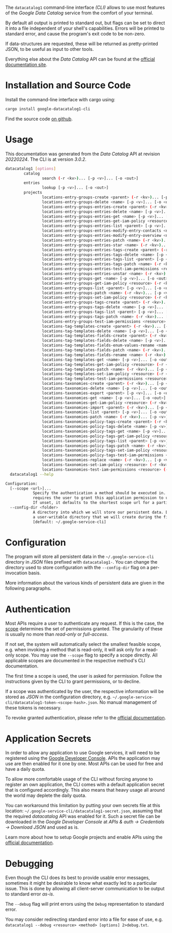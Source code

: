 <!---
DO NOT EDIT !
This file was generated automatically from 'src/mako/cli/README.md.mako'
DO NOT EDIT !
-->
The `datacatalog1` command-line interface *(CLI)* allows to use most features of the *Google Data Catalog* service from the comfort of your terminal.

By default all output is printed to standard out, but flags can be set to direct it into a file independent of your shell's
capabilities. Errors will be printed to standard error, and cause the program's exit code to be non-zero.

If data-structures are requested, these will be returned as pretty-printed JSON, to be useful as input to other tools.

Everything else about the *Data Catalog* API can be found at the
[official documentation site](https://cloud.google.com/data-catalog/docs/).

# Installation and Source Code

Install the command-line interface with cargo using:

```bash
cargo install google-datacatalog1-cli
```

Find the source code [on github](https://github.com/Byron/google-apis-rs/tree/main/gen/datacatalog1-cli).

# Usage

This documentation was generated from the *Data Catalog* API at revision *20220224*. The CLI is at version *3.0.2*.

```bash
datacatalog1 [options]
        catalog
                search (-r <kv>)... [-p <v>]... [-o <out>]
        entries
                lookup [-p <v>]... [-o <out>]
        projects
                locations-entry-groups-create <parent> (-r <kv>)... [-p <v>]... [-o <out>]
                locations-entry-groups-delete <name> [-p <v>]... [-o <out>]
                locations-entry-groups-entries-create <parent> (-r <kv>)... [-p <v>]... [-o <out>]
                locations-entry-groups-entries-delete <name> [-p <v>]... [-o <out>]
                locations-entry-groups-entries-get <name> [-p <v>]... [-o <out>]
                locations-entry-groups-entries-get-iam-policy <resource> (-r <kv>)... [-p <v>]... [-o <out>]
                locations-entry-groups-entries-list <parent> [-p <v>]... [-o <out>]
                locations-entry-groups-entries-modify-entry-contacts <name> (-r <kv>)... [-p <v>]... [-o <out>]
                locations-entry-groups-entries-modify-entry-overview <name> (-r <kv>)... [-p <v>]... [-o <out>]
                locations-entry-groups-entries-patch <name> (-r <kv>)... [-p <v>]... [-o <out>]
                locations-entry-groups-entries-star <name> (-r <kv>)... [-p <v>]... [-o <out>]
                locations-entry-groups-entries-tags-create <parent> (-r <kv>)... [-p <v>]... [-o <out>]
                locations-entry-groups-entries-tags-delete <name> [-p <v>]... [-o <out>]
                locations-entry-groups-entries-tags-list <parent> [-p <v>]... [-o <out>]
                locations-entry-groups-entries-tags-patch <name> (-r <kv>)... [-p <v>]... [-o <out>]
                locations-entry-groups-entries-test-iam-permissions <resource> (-r <kv>)... [-p <v>]... [-o <out>]
                locations-entry-groups-entries-unstar <name> (-r <kv>)... [-p <v>]... [-o <out>]
                locations-entry-groups-get <name> [-p <v>]... [-o <out>]
                locations-entry-groups-get-iam-policy <resource> (-r <kv>)... [-p <v>]... [-o <out>]
                locations-entry-groups-list <parent> [-p <v>]... [-o <out>]
                locations-entry-groups-patch <name> (-r <kv>)... [-p <v>]... [-o <out>]
                locations-entry-groups-set-iam-policy <resource> (-r <kv>)... [-p <v>]... [-o <out>]
                locations-entry-groups-tags-create <parent> (-r <kv>)... [-p <v>]... [-o <out>]
                locations-entry-groups-tags-delete <name> [-p <v>]... [-o <out>]
                locations-entry-groups-tags-list <parent> [-p <v>]... [-o <out>]
                locations-entry-groups-tags-patch <name> (-r <kv>)... [-p <v>]... [-o <out>]
                locations-entry-groups-test-iam-permissions <resource> (-r <kv>)... [-p <v>]... [-o <out>]
                locations-tag-templates-create <parent> (-r <kv>)... [-p <v>]... [-o <out>]
                locations-tag-templates-delete <name> [-p <v>]... [-o <out>]
                locations-tag-templates-fields-create <parent> (-r <kv>)... [-p <v>]... [-o <out>]
                locations-tag-templates-fields-delete <name> [-p <v>]... [-o <out>]
                locations-tag-templates-fields-enum-values-rename <name> (-r <kv>)... [-p <v>]... [-o <out>]
                locations-tag-templates-fields-patch <name> (-r <kv>)... [-p <v>]... [-o <out>]
                locations-tag-templates-fields-rename <name> (-r <kv>)... [-p <v>]... [-o <out>]
                locations-tag-templates-get <name> [-p <v>]... [-o <out>]
                locations-tag-templates-get-iam-policy <resource> (-r <kv>)... [-p <v>]... [-o <out>]
                locations-tag-templates-patch <name> (-r <kv>)... [-p <v>]... [-o <out>]
                locations-tag-templates-set-iam-policy <resource> (-r <kv>)... [-p <v>]... [-o <out>]
                locations-tag-templates-test-iam-permissions <resource> (-r <kv>)... [-p <v>]... [-o <out>]
                locations-taxonomies-create <parent> (-r <kv>)... [-p <v>]... [-o <out>]
                locations-taxonomies-delete <name> [-p <v>]... [-o <out>]
                locations-taxonomies-export <parent> [-p <v>]... [-o <out>]
                locations-taxonomies-get <name> [-p <v>]... [-o <out>]
                locations-taxonomies-get-iam-policy <resource> (-r <kv>)... [-p <v>]... [-o <out>]
                locations-taxonomies-import <parent> (-r <kv>)... [-p <v>]... [-o <out>]
                locations-taxonomies-list <parent> [-p <v>]... [-o <out>]
                locations-taxonomies-patch <name> (-r <kv>)... [-p <v>]... [-o <out>]
                locations-taxonomies-policy-tags-create <parent> (-r <kv>)... [-p <v>]... [-o <out>]
                locations-taxonomies-policy-tags-delete <name> [-p <v>]... [-o <out>]
                locations-taxonomies-policy-tags-get <name> [-p <v>]... [-o <out>]
                locations-taxonomies-policy-tags-get-iam-policy <resource> (-r <kv>)... [-p <v>]... [-o <out>]
                locations-taxonomies-policy-tags-list <parent> [-p <v>]... [-o <out>]
                locations-taxonomies-policy-tags-patch <name> (-r <kv>)... [-p <v>]... [-o <out>]
                locations-taxonomies-policy-tags-set-iam-policy <resource> (-r <kv>)... [-p <v>]... [-o <out>]
                locations-taxonomies-policy-tags-test-iam-permissions <resource> (-r <kv>)... [-p <v>]... [-o <out>]
                locations-taxonomies-replace <name> (-r <kv>)... [-p <v>]... [-o <out>]
                locations-taxonomies-set-iam-policy <resource> (-r <kv>)... [-p <v>]... [-o <out>]
                locations-taxonomies-test-iam-permissions <resource> (-r <kv>)... [-p <v>]... [-o <out>]
  datacatalog1 --help

Configuration:
  [--scope <url>]...
            Specify the authentication a method should be executed in. Each scope
            requires the user to grant this application permission to use it.
            If unset, it defaults to the shortest scope url for a particular method.
  --config-dir <folder>
            A directory into which we will store our persistent data. Defaults to
            a user-writable directory that we will create during the first invocation.
            [default: ~/.google-service-cli]

```

# Configuration

The program will store all persistent data in the `~/.google-service-cli` directory in *JSON* files prefixed with `datacatalog1-`.  You can change the directory used to store configuration with the `--config-dir` flag on a per-invocation basis.

More information about the various kinds of persistent data are given in the following paragraphs.

# Authentication

Most APIs require a user to authenticate any request. If this is the case, the [scope][scopes] determines the 
set of permissions granted. The granularity of these is usually no more than *read-only* or *full-access*.

If not set, the system will automatically select the smallest feasible scope, e.g. when invoking a
method that is read-only, it will ask only for a read-only scope. 
You may use the `--scope` flag to specify a scope directly. 
All applicable scopes are documented in the respective method's CLI documentation.

The first time a scope is used, the user is asked for permission. Follow the instructions given 
by the CLI to grant permissions, or to decline.

If a scope was authenticated by the user, the respective information will be stored as *JSON* in the configuration
directory, e.g. `~/.google-service-cli/datacatalog1-token-<scope-hash>.json`. No manual management of these tokens
is necessary.

To revoke granted authentication, please refer to the [official documentation][revoke-access].

# Application Secrets

In order to allow any application to use Google services, it will need to be registered using the 
[Google Developer Console][google-dev-console]. APIs the application may use are then enabled for it
one by one. Most APIs can be used for free and have a daily quota.

To allow more comfortable usage of the CLI without forcing anyone to register an own application, the CLI
comes with a default application secret that is configured accordingly. This also means that heavy usage
all around the world may deplete the daily quota.

You can workaround this limitation by putting your own secrets file at this location: 
`~/.google-service-cli/datacatalog1-secret.json`, assuming that the required *datacatalog* API 
was enabled for it. Such a secret file can be downloaded in the *Google Developer Console* at 
*APIs & auth -> Credentials -> Download JSON* and used as is.

Learn more about how to setup Google projects and enable APIs using the [official documentation][google-project-new].


# Debugging

Even though the CLI does its best to provide usable error messages, sometimes it might be desirable to know
what exactly led to a particular issue. This is done by allowing all client-server communication to be 
output to standard error *as-is*.

The `--debug` flag will print errors using the `Debug` representation to standard error.

You may consider redirecting standard error into a file for ease of use, e.g. `datacatalog1 --debug <resource> <method> [options] 2>debug.txt`.


[scopes]: https://developers.google.com/+/api/oauth#scopes
[revoke-access]: http://webapps.stackexchange.com/a/30849
[google-dev-console]: https://console.developers.google.com/
[google-project-new]: https://developers.google.com/console/help/new/